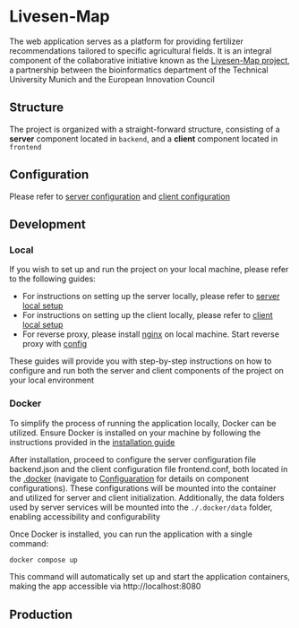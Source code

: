 # Livesen-Map

The web application serves as a platform for providing fertilizer recommendations tailored to specific agricultural fields. It is an integral component of the collaborative initiative known as the [Livesen-Map project](https://www.livesen-map.eu/), a partnership between the bioinformatics department of the Technical University Munich and the European Innovation Council

## Structure

The project is organized with a straight-forward structure, consisting of a **server** component located in `backend`, and a **client** component located in `frontend`

## Configuration

Please refer to [server configuration](./backend) and [client configuration](./frontend)

## Development

### Local

If you wish to set up and run the project on your local machine, please refer to the following guides:

- For instructions on setting up the server locally, please refer to [server local setup](./backend)
- For instructions on setting up the client locally, please refer to [client local setup](./frontend)
- For reverse proxy, please install [nginx]() on local machine. Start reverse proxy with [config](./nginx.conf)

These guides will provide you with step-by-step instructions on how to configure and run both the server and client components of the project on your local environment

### Docker

To simplify the process of running the application locally, Docker can be utilized. Ensure Docker is installed on your machine by following the instructions provided in the [installation guide](https://docs.docker.com/get-docker/)

After installation, proceed to configure the server configuration file backend.json and the client configuration file frontend.conf, both located in the [.docker](./.docker) (navigate to [Configuaration](#Configuration) for details on component configurations). These configurations will be mounted into the container and utilized for server and client initialization. Additionally, the data folders used by server services will be mounted into the `./.docker/data` folder, enabling accessibility and configurability

Once Docker is installed, you can run the application with a single command:

```bash
docker compose up
```

This command will automatically set up and start the application containers, making the app accessible via http://localhost:8080

## Production
